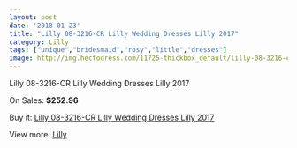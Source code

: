 ```yaml
---
layout: post
date: '2018-01-23'
title: "Lilly 08-3216-CR Lilly Wedding Dresses Lilly 2017"
category: Lilly
tags: ["unique","bridesmaid","rosy","little","dresses"]
image: http://img.hectodress.com/11725-thickbox_default/lilly-08-3216-cr-lilly-wedding-dresses-lilly-2013.jpg
---
```

Lilly 08-3216-CR Lilly Wedding Dresses Lilly 2017

On Sales: **$252.96**
<a href="https://www.hectodress.com/lilly/5768-lilly-08-3216-cr-lilly-wedding-dresses-lilly-2013.html"><amp-img layout="responsive" width="600" height="600" src="//img.hectodress.com/11725-thickbox_default/lilly-08-3216-cr-lilly-wedding-dresses-lilly-2013.jpg" alt="Lilly 08-3216-CR Lilly Wedding Dresses Lilly 2017 0" /></a>

Buy it: [Lilly 08-3216-CR Lilly Wedding Dresses Lilly 2017](https://www.hectodress.com/lilly/5768-lilly-08-3216-cr-lilly-wedding-dresses-lilly-2013.html "Lilly 08-3216-CR Lilly Wedding Dresses Lilly 2017")

View more: [Lilly](https://www.hectodress.com/99-lilly "Lilly")